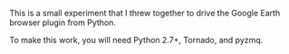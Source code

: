 This is a small experiment that I threw together to drive the Google Earth browser plugin from Python.

To make this work, you will need Python 2.7+, Tornado, and pyzmq.


